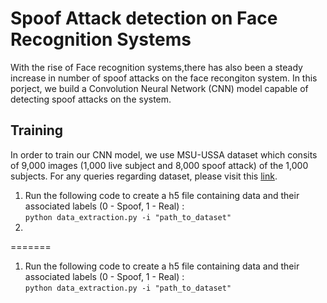 # Spoof Attack detection on Face Recognition Systems #

With the rise of Face recognition systems,there has also been a steady increase in number of spoof attacks on the face recongiton system. In this porject, we build a Convolution Neural Network (CNN) model capable of detecting spoof attacks on the system.

## Training ##

In order to train our CNN model, we use MSU-USSA dataset which consits of 9,000 images (1,000 live subject and 8,000 spoof attack) of the 1,000 subjects. For any queries regarding dataset, please visit this [link](http://biometrics.cse.msu.edu/Publications/Databases/MSU_LFW+_back/). 



1. Run the following code to create a h5 file containing data and their associated labels (0 - Spoof, 1 - Real) :  
    ``` python data_extraction.py -i "path_to_dataset" ```
2. 
=======
1. Run the following code to create a h5 file containing data and their associated labels (0 - Spoof, 1 - Real) :  
    ``` python data_extraction.py -i "path_to_dataset" ```

